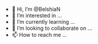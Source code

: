 - 👋 Hi, I’m @BelshiaN
- 👀 I’m interested in ...
- 🌱 I’m currently learning ...
- 💞️ I’m looking to collaborate on ...
- 📫 How to reach me ...

<!---
BelshiaN/BelshiaN is a ✨ special ✨ repository because its `README.md` (this file) appears on your GitHub profile.
You can click the Preview link to take a look at your changes.
--->
